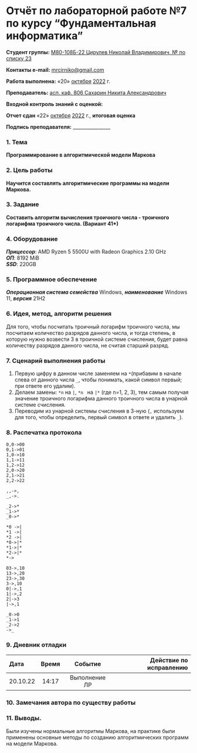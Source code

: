 # Отчёт по лабораторной работе №7 по курсу “Фундаментальная информатика”

<b>Студент группы:</b> <ins>М80-108Б-22 Цирулев Николай Владимирович, № по списку 23</ins> 

<b>Контакты e-mail:</b> <ins>mrcirniko@gmail.com</ins>

<b>Работа выполнена:</b> «20» <ins>октября</ins> <ins>2022</ins> г.

<b>Преподаватель:</b> <ins>асп. каф. 806 Сахарин Никита Александрович</ins>

<b>Входной контроль знаний с оценкой:</b> <ins> </ins>

<b>Отчет сдан</b> «22» <ins>октября</ins> <ins>2022</ins> г., <b>итоговая оценка</b> <ins> </ins>

<b>Подпись преподавателя:</b> ________________

### 1. Тема
__Программирование в алгоритмической модели Маркова__

### 2. Цель работы
__Научится составлять алгоритмические программы на модели Маркова.__

### 3. Задание
__Составить алгоритм вычисления троичного числа - троичного логарифма троичного числа. (Вариант 41*)__

### 4. Оборудование
___Прицессор___: AMD Ryzen 5 5500U with Radeon Graphics 2.10 GHz \
___ОП___: 8192 MiB \
___SSD___: 220GB

### 5. Программное обеспечение
___Операционная система семейства___ Windows, ___наименование___ Windows 11, ___версия___  21H2

### 6. Идея, метод, алгоритм решения
Для того, чтобы посчитать троичный логарифм троичного числа, мы посчитаем количество разрядов данного числа, и тогда степень, в которую нужно возвести 3 в троичной системе счисления, будет равна количеству разрядов данного числа, не считая старший разряд.

### 7. Сценарий выполнения работы
1. Первую цифру в данном числе заменяем на ```*```(прибавим в начале слева от данного числа ```_```, чтобы понимать, какой символ первый; при ответе его удалим).
2. Делаем замены: ```*n``` на ```|```, ```*n ``` на ```|*``` (где n=1, 2, 3), тем самым получая значение троичного логарифма данного троичного числа в унарной системе счисления.
3. Переводим из унарной системы счисления в 3-ную (```,``` используем для того, чтобы определить, первый символ в ответе и удалить ```_```).

### 8. Распечатка протокола
```
0,0->00
0,1->01
1,0->10
1,1->11
1,2->12
2,0->20
2,1->21
2,2->22

,,->,
_,->.

_2->*
_1->*
_0->*

*0 ->|
*1 ->|
*2 ->|
*0->|*
*1->|*
*2->|*
*-> 

03->,10
13->,20
23->,30
3->,10
0|->,1
1|->,2
2|->3
|->,1

_0->0
_1->1
_2->2
->_
```
### 9. Дневник отладки

|  Дата    | Время | Событие  | Действие по исправлению |
|:------------- |:---------------:|:---------------:| -------------:|
| 20.10.22 | 14:17 | Выполнение ЛР |  |

### 10. Замечания автора по существу работы

### 11. Выводы.
Были изучены нормальные алгоритмы Маркова, на практике были применены основные методы по созданию алгоритмических программ на модели Маркова.	

